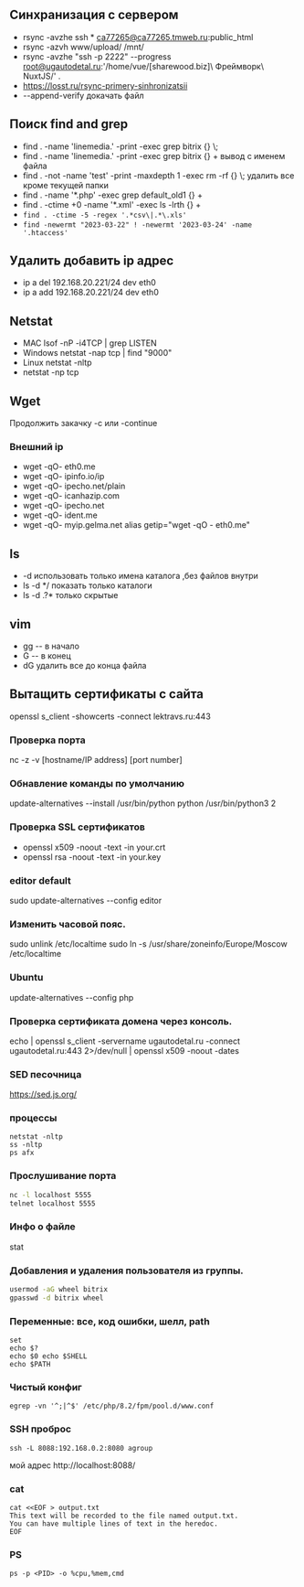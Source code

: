 ## Синхранизация с сервером
* rsync -avzhe ssh * ca77265@ca77265.tmweb.ru:public_html
* rsync -azvh www/upload/ /mnt/
* rsync -avzhe "ssh -p 2222" --progress root@ugautodetal.ru:'/home/vue/\[sharewood.biz\]\ Фреймворк\ NuxtJS/' .
* https://losst.ru/rsync-primery-sinhronizatsii
* --append-verify докачать файл

## Поиск find and grep
* find . -name 'linemedia.' -print -exec grep bitrix {} \\;
* find . -name 'linemedia.' -print -exec grep bitrix {} + вывод с именем файла
* find . -not -name 'test' -print -maxdepth 1 -exec rm -rf {} \\; удалить все кроме текущей папки
* find . -name '\*.php' -exec grep default_old1 {} +
* find . -ctime +0 -name '*.xml' -exec ls -lrth {} +
* ``` find . -ctime -5 -regex '.*csv\|.*\.xls' ```
* ``` find -newermt "2023-03-22" ! -newermt '2023-03-24' -name '.htaccess' ```

## Удалить добавить ip адрес
* ip a del 192.168.20.221/24 dev eth0
* ip a add 192.168.20.221/24 dev eth0
## Netstat
* MAC lsof -nP -i4TCP | grep LISTEN
* Windows netstat -nap tcp | find "9000"
* Linux netstat -nltp
* netstat -np tcp
## Wget
Продолжить закачку -c или -continue
### Внешний ip
* wget -qO- eth0.me
* wget -qO- ipinfo.io/ip
* wget -qO- ipecho.net/plain
* wget -qO- icanhazip.com
* wget -qO- ipecho.net
* wget -qO- ident.me
* wget -qO- myip.gelma.net
alias getip="wget -qO - eth0.me"
## ls
* -d использовать только имена каталога ,без файлов внутри
* ls -d \*/ показать только каталоги
* ls -d  .?* только скрытые
## vim
* gg -- в начало
* G  -- в конец
* dG удалить все до конца файла
## Вытащить сертификаты с сайта
openssl s_client -showcerts -connect lektravs.ru:443

### Проверка порта
nc -z -v [hostname/IP address] [port number]
### Обнавление команды по умолчанию
update-alternatives --install /usr/bin/python python /usr/bin/python3 2
### Проверка SSL сертификатов
* openssl x509 -noout -text -in your.crt
* openssl rsa -noout -text -in your.key
### editor default
sudo update-alternatives --config editor
### Изменить часовой пояс.
sudo unlink /etc/localtime
sudo ln -s /usr/share/zoneinfo/Europe/Moscow /etc/localtime
### Ubuntu
update-alternatives --config php
### Проверка сертификата домена через консоль.
echo | openssl s_client -servername ugautodetal.ru -connect ugautodetal.ru:443 2>/dev/null | openssl x509 -noout -dates
### SED песочница
https://sed.js.org/
### процессы
```
netstat -nltp
ss -nltp
ps afx
```
### Прослушивание порта
```sh
nc -l localhost 5555
telnet localhost 5555
```
### Инфо о файле
stat

### Добавления и удаления пользователя из группы.
  ```bash
  usermod -aG wheel bitrix  
  gpasswd -d bitrix wheel
  ```
### Переменные: все, код ошибки, шелл, path
```
set
echo $?
echo $0 echo $SHELL
echo $PATH
```
### Чистый конфиг
```
egrep -vn '^;|^$' /etc/php/8.2/fpm/pool.d/www.conf
```
### SSH проброс
```
ssh -L 8088:192.168.0.2:8080 agroup
```
мой адрес http://localhost:8088/
### cat
```
cat <<EOF > output.txt
This text will be recorded to the file named output.txt.
You can have multiple lines of text in the heredoc.
EOF
```
### PS
```
ps -p <PID> -o %cpu,%mem,cmd
```
